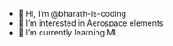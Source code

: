 - 👋 Hi, I’m @bharath-is-coding
- 👀 I’m interested in Aerospace elements
- 🌱 I’m currently learning ML

<!---
bharath-is-coding/bharath-is-coding is a ✨ special ✨ repository because its `README.md` (this file) appears on your GitHub profile.
You can click the Preview link to take a look at your changes.
--->

